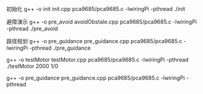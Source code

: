 初始化
g++ -o init init.cpp pca9685/pca9685.c -lwiringPi -pthread
./init

避障演示
g++ -o pre_avoid avoidObstale.cpp pca9685/pca9685.c -lwiringPi -pthread
./pre_avoid

路径规划
g++ -o pre_guidance pre_guidance.cpp pca9685/pca9685.c -lwiringPi -pthread 
./pre_guidance


g++ -o testMotor testMotor.cpp pca9685/pca9685.c -lwiringPi -pthread
./testMotor 2000 1/0


g++ -o pre_guidance pre_guidance.cpp pca9685/pca9685.c -lwiringPi -pthread

